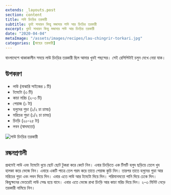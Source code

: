```yaml
---
extends: _layouts.post
section: content
title: লাউ চিংড়ির তরকারী
subtitle: খুবই সাধারন কিন্তু মজাদার লাউ আর চিংড়ির তরকারী
excerpt: খুবই সাধারন কিন্তু মজাদার লাউ আর চিংড়ির তরকারী
date: "2020-04-04"
metaImage: "/assets/images/recipes/lau-chingrir-torkari.jpg"
categories: [মাছের তরকারী]
---
```


বাংলাদেশে থাকাকালীন সময়ে লাউ চিংড়ির তরকারী ছিল আমার খুবই পছন্দের। সেই রেসিপিটাই চলুন দেখে নেয়া যাক।

## উপকরণ

- লাউ (মাঝারি সাইজের ১ টি)
- টমেটো (৩ টি)
- কাচা মরিচ (২-৩ টি)
- পেয়াজ (১ টা)
- হলুদের গুড়া (১/২ চা চামচ)
- মরিচের গুড়া (১/২ চা চামচ)
- চিংড়ি (২০-২৫ টা)
- লবন (স্বাদমতো)

![লাউ চিংড়ির তরকারী](/assets/images/recipes/lau-chingrir-torkari.jpg)

## রন্ধনপ্রণালী

প্রথমেই লাউ এবং টমেটো ধুয়ে ছোট ছোট টুকরা করে কেটে নিন। এবার চিংড়িতে এক টিমটি হলুদ ছড়িয়ে তেলে খুব হালকা করে ভেজে
নিন। এবারে একটি পাত্রে তেল গরম করে তাতে পেয়াজ কুচি নিন। তারপর তাতে হলুদের গুড়া আর মরিচের গুড়া এবং
লবন দিয়ে দিন। এবার এতে লাউ আর টমেটো দিয়ে দিন। পরিমানমতো পানি দিয়ে ঢেকে দিন। কিছুক্ষনের ভেতরেই লাউ সেদ্ধ
হয়ে যাবে। এবার এতে ভেজে রাখা চিংড়ি আর কাচা মরিচ দিয়ে দিন। ২-৩ মিনিট নেড়ে তরকারী নামিয়ে নিন।

